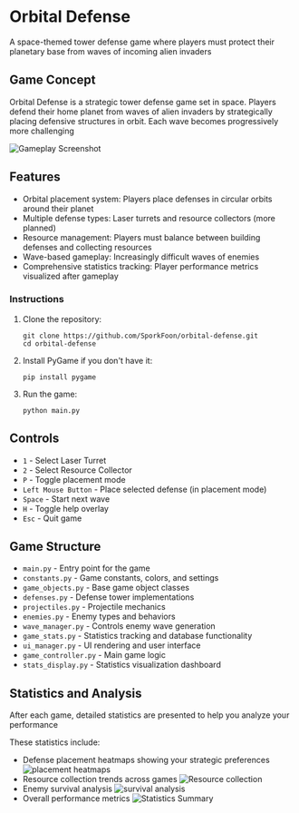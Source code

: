# Orbital Defense

A space-themed tower defense game where players must protect their planetary base from waves of incoming alien invaders

## Game Concept

Orbital Defense is a strategic tower defense game set in space. Players defend their home planet from waves of alien invaders by strategically placing defensive structures in orbit. Each wave becomes progressively more challenging

![Gameplay Screenshot](images/gameplay.png)

## Features

- Orbital placement system: Players place defenses in circular orbits around their planet
- Multiple defense types: Laser turrets and resource collectors (more planned)
- Resource management: Players must balance between building defenses and collecting resources
- Wave-based gameplay: Increasingly difficult waves of enemies
- Comprehensive statistics tracking: Player performance metrics visualized after gameplay

### Instructions

1. Clone the repository:
   ```
   git clone https://github.com/SporkFoon/orbital-defense.git
   cd orbital-defense
   ```

2. Install PyGame if you don't have it:
   ```
   pip install pygame
   ```

3. Run the game:
   ```
   python main.py
   ```

## Controls

- `1` - Select Laser Turret
- `2` - Select Resource Collector
- `P` - Toggle placement mode
- `Left Mouse Button` - Place selected defense (in placement mode)
- `Space` - Start next wave
- `H` - Toggle help overlay
- `Esc` - Quit game


## Game Structure

- `main.py` - Entry point for the game
- `constants.py` - Game constants, colors, and settings
- `game_objects.py` - Base game object classes
- `defenses.py` - Defense tower implementations
- `projectiles.py` - Projectile mechanics
- `enemies.py` - Enemy types and behaviors
- `wave_manager.py` - Controls enemy wave generation
- `game_stats.py` - Statistics tracking and database functionality
- `ui_manager.py` - UI rendering and user interface
- `game_controller.py` - Main game logic
- `stats_display.py` - Statistics visualization dashboard

## Statistics and Analysis

After each game, detailed statistics are presented to help you analyze your performance

These statistics include:
- Defense placement heatmaps showing your strategic preferences
![placement heatmaps](images/heatmap.png)
- Resource collection trends across games
![Resource collection](images/resourcesgraph.png)
- Enemy survival analysis
![survival analysis](images/enemysurvival.png)
- Overall performance metrics
![Statistics Summary](images/stats.png)

